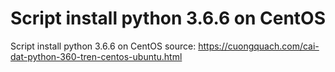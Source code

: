# Script install python 3.6.6 on CentOS 
Script install python 3.6.6 on CentOS
source: https://cuongquach.com/cai-dat-python-360-tren-centos-ubuntu.html

